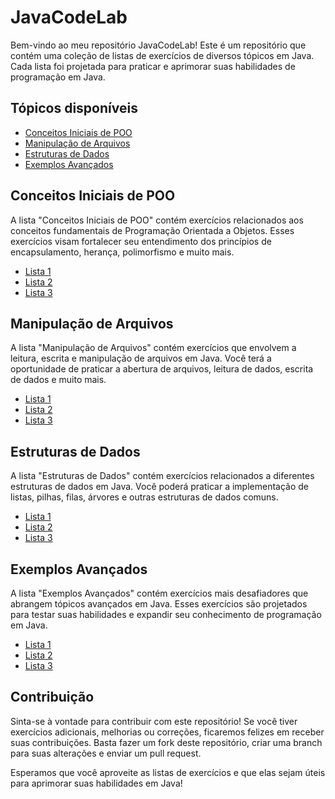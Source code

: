 # JavaCodeLab

Bem-vindo ao meu repositório JavaCodeLab! Este é um repositório que contém uma coleção de listas de exercícios de diversos tópicos em Java. Cada lista foi projetada para praticar e aprimorar suas habilidades de programação em Java.

## Tópicos disponíveis

- [Conceitos Iniciais de POO](#conceitos-iniciais-de-poo)
- [Manipulação de Arquivos](#manipulação-de-arquivos)
- [Estruturas de Dados](#estruturas-de-dados)
- [Exemplos Avançados](#exemplos-avançados)

## Conceitos Iniciais de POO

A lista "Conceitos Iniciais de POO" contém exercícios relacionados aos conceitos fundamentais de Programação Orientada a Objetos. Esses exercícios visam fortalecer seu entendimento dos princípios de encapsulamento, herança, polimorfismo e muito mais.

- [Lista 1](conceitos-iniciais-poo/Lista1.java)
- [Lista 2](conceitos-iniciais-poo/Lista2.java)
- [Lista 3](conceitos-iniciais-poo/Lista3.java)

## Manipulação de Arquivos

A lista "Manipulação de Arquivos" contém exercícios que envolvem a leitura, escrita e manipulação de arquivos em Java. Você terá a oportunidade de praticar a abertura de arquivos, leitura de dados, escrita de dados e muito mais.

- [Lista 1](manipulacao-de-arquivo/Lista1.java)
- [Lista 2](manipulacao-de-arquivo/Lista2.java)
- [Lista 3](manipulacao-de-arquivo/Lista3.java)

## Estruturas de Dados

A lista "Estruturas de Dados" contém exercícios relacionados a diferentes estruturas de dados em Java. Você poderá praticar a implementação de listas, pilhas, filas, árvores e outras estruturas de dados comuns.

- [Lista 1](estruturas-de-dados/Lista1.java)
- [Lista 2](estruturas-de-dados/Lista2.java)
- [Lista 3](estruturas-de-dados/Lista3.java)

## Exemplos Avançados

A lista "Exemplos Avançados" contém exercícios mais desafiadores que abrangem tópicos avançados em Java. Esses exercícios são projetados para testar suas habilidades e expandir seu conhecimento de programação em Java.

- [Lista 1](exemplos-avancados/Lista1.java)
- [Lista 2](exemplos-avancados/Lista2.java)
- [Lista 3](exemplos-avancados/Lista3.java)

## Contribuição

Sinta-se à vontade para contribuir com este repositório! Se você tiver exercícios adicionais, melhorias ou correções, ficaremos felizes em receber suas contribuições. Basta fazer um fork deste repositório, criar uma branch para suas alterações e enviar um pull request.

Esperamos que você aproveite as listas de exercícios e que elas sejam úteis para aprimorar suas habilidades em Java!

